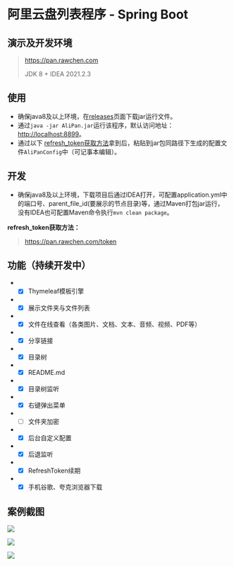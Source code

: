 # 阿里云盘列表程序 - Spring Boot

## 演示及开发环境

> https://pan.rawchen.com
>
> JDK 8 + IDEA 2021.2.3

## 使用

* 确保java8及以上环境，在[releases](https://github.com/rawchen/AliPan/releases)页面下载jar运行文件。
* 通过`java -jar AliPan.jar`运行该程序，默认访问地址：[http://localhost:8899](http://localhost:8899)。
* 通过以下 [refresh_token获取方法](https://pan.rawchen.com/token)拿到后，粘贴到jar包同路径下生成的配置文件`AliPanConfig`中（可记事本编辑）。

## 开发

* 确保java8及以上环境，下载项目后通过IDEA打开，可配置application.yml中的端口号、parent_file_id(要展示的节点目录)等，通过Maven打包jar运行，没有IDEA也可配置Maven命令执行`mvn clean package`。

**refresh_token获取方法：**
> https://pan.rawchen.com/token


## 功能（持续开发中）
* - [x] Thymeleaf模板引擎
* - [x] 展示文件夹与文件列表
* - [x] 文件在线查看（各类图片、文档、文本、音频、视频、PDF等）
* - [x] 分享链接
* - [x] 目录树
* - [x] README.md
* - [x] 目录树监听
* - [x] 右键弹出菜单
* - [ ] 文件夹加密
* - [x] 后台自定义配置
* - [x] 后退监听
* - [x] RefreshToken续期
* - [x] 手机谷歌、夸克浏览器下载

## 案例截图

![](https://cdn.jsdelivr.net/gh/rawchen/JsDelivr/static/AliPan/01.png)

![](https://cdn.jsdelivr.net/gh/rawchen/JsDelivr/static/AliPan/02.png)

![](https://cdn.jsdelivr.net/gh/rawchen/JsDelivr/static/AliPan/03.png)